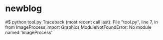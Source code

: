 # newblog
#$ python tool.py
Traceback (most recent call last):
  File "tool.py", line 7, in <module>
    from ImageProcess import Graphics
ModuleNotFoundError: No module named 'ImageProcess'
